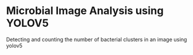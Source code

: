 # Microbial Image Analysis using YOLOV5

Detecting and counting the number of bacterial clusters in an image using yolov5

